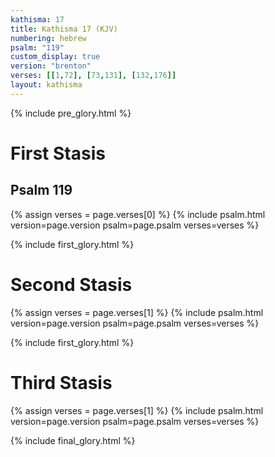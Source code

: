 ```yaml
---
kathisma: 17
title: Kathisma 17 (KJV)
numbering: hebrew
psalm: "119"
custom_display: true
version: "brenton"
verses: [[1,72], [73,131], [132,176]]
layout: kathisma
---
```


{% include pre_glory.html %}

<h1 class="stasis-header">First Stasis</h1>

<h2 class="psalm-title">Psalm 119</h2>

{% assign verses = page.verses[0] %}
{% include psalm.html version=page.version psalm=page.psalm verses=verses %}

{% include first_glory.html %}

<h1 class="stasis-header">Second Stasis</h1>

{% assign verses = page.verses[1] %}
{% include psalm.html version=page.version psalm=page.psalm verses=verses %}

{% include first_glory.html %}

<h1 class="stasis-header">Third Stasis</h1>

{% assign verses = page.verses[1] %}
{% include psalm.html version=page.version psalm=page.psalm verses=verses %}

{% include final_glory.html %}
